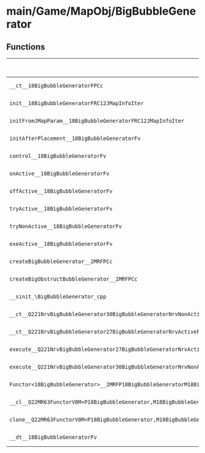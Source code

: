 # main/Game/MapObj/BigBubbleGenerator

## Functions

| Name | Address | Match % |
|------|---------|---------|
| `__ct__18BigBubbleGeneratorFPCc` | `0x801B6308` | :x: (0.0%) |
| `init__18BigBubbleGeneratorFRC12JMapInfoIter` | `0x801B6370` | :x: (0.0%) |
| `initFromJMapParam__18BigBubbleGeneratorFRC12JMapInfoIter` | `0x801B6428` | :x: (0.0%) |
| `initAfterPlacement__18BigBubbleGeneratorFv` | `0x801B6544` | :x: (0.0%) |
| `control__18BigBubbleGeneratorFv` | `0x801B6560` | :x: (0.0%) |
| `onActive__18BigBubbleGeneratorFv` | `0x801B65BC` | :x: (0.0%) |
| `offActive__18BigBubbleGeneratorFv` | `0x801B6608` | :x: (0.0%) |
| `tryActive__18BigBubbleGeneratorFv` | `0x801B6654` | :x: (0.0%) |
| `tryNonActive__18BigBubbleGeneratorFv` | `0x801B66BC` | :x: (0.0%) |
| `exeActive__18BigBubbleGeneratorFv` | `0x801B6728` | :x: (0.0%) |
| `createBigBubbleGenerator__2MRFPCc` | `0x801B6870` | :x: (0.0%) |
| `createBigObstructBubbleGenerator__2MRFPCc` | `0x801B68B8` | :x: (0.0%) |
| `__sinit_\BigBubbleGenerator_cpp` | `0x801B6900` | :x: (0.0%) |
| `__ct__Q221NrvBigBubbleGenerator30BigBubbleGeneratorNrvNonActiveFv` | `0x801B692C` | :x: (0.0%) |
| `__ct__Q221NrvBigBubbleGenerator27BigBubbleGeneratorNrvActiveFv` | `0x801B693C` | :x: (0.0%) |
| `execute__Q221NrvBigBubbleGenerator27BigBubbleGeneratorNrvActiveCFP5Spine` | `0x801B694C` | :x: (0.0%) |
| `execute__Q221NrvBigBubbleGenerator30BigBubbleGeneratorNrvNonActiveCFP5Spine` | `0x801B6954` | :x: (0.0%) |
| `Functor<18BigBubbleGenerator>__2MRFP18BigBubbleGeneratorM18BigBubbleGeneratorFPCvPv_v_Q22MR63FunctorV0M<P18BigBubbleGenerator,M18BigBubbleGeneratorFPCvPv_v>` | `0x801B695C` | :x: (0.0%) |
| `__cl__Q22MR63FunctorV0M<P18BigBubbleGenerator,M18BigBubbleGeneratorFPCvPv_v>CFv` | `0x801B699C` | :x: (0.0%) |
| `clone__Q22MR63FunctorV0M<P18BigBubbleGenerator,M18BigBubbleGeneratorFPCvPv_v>CFP7JKRHeap` | `0x801B69CC` | :x: (0.0%) |
| `__dt__18BigBubbleGeneratorFv` | `0x801B6A34` | :x: (0.0%) |